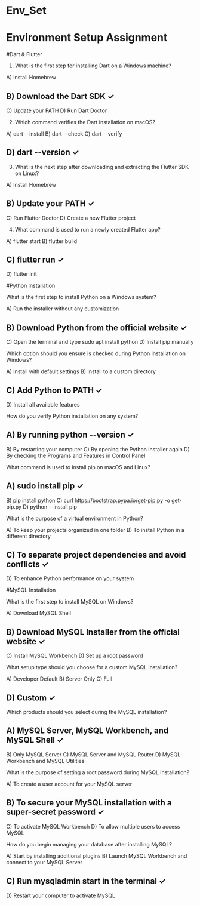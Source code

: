 # Env_Set

# Environment Setup Assignment

#Dart & Flutter

1. What is the first step for installing Dart on a Windows machine?

A) Install Homebrew
## B) Download the Dart SDK ✓
C) Update your PATH
D) Run Dart Doctor


2. Which command verifies the Dart installation on macOS?

A) dart --install
B) dart --check
C) dart --verify
## D) dart --version ✓


3. What is the next step after downloading and extracting the Flutter SDK on Linux?

A) Install Homebrew
## B) Update your PATH ✓
C) Run Flutter Doctor
D) Create a new Flutter project


4. What command is used to run a newly created Flutter app?

A) flutter start
B) flutter build
## C) flutter run ✓
D) flutter init


#Python Installation

What is the first step to install Python on a Windows system?

A) Run the installer without any customization
## B) Download Python from the official website ✓
C) Open the terminal and type sudo apt install python
D) Install pip manually

Which option should you ensure is checked during Python installation on Windows?

A) Install with default settings
B) Install to a custom directory
## C) Add Python to PATH ✓
D) Install all available features

How do you verify Python installation on any system?

## A) By running python --version ✓
B) By restarting your computer
C) By opening the Python installer again
D) By checking the Programs and Features in Control Panel

What command is used to install pip on macOS and Linux?

## A) sudo install pip ✓
B) pip install python
C) curl https://bootstrap.pypa.io/get-pip.py -o get-pip.py
D) python --install pip

What is the purpose of a virtual environment in Python?

A) To keep your projects organized in one folder
B) To install Python in a different directory
## C) To separate project dependencies and avoid conflicts ✓
D) To enhance Python performance on your system

#MySQL Installation

What is the first step to install MySQL on Windows?

A) Download MySQL Shell
## B) Download MySQL Installer from the official website ✓
C) Install MySQL Workbench
D) Set up a root password

What setup type should you choose for a custom MySQL installation?

A) Developer Default
B) Server Only
C) Full
## D) Custom ✓

Which products should you select during the MySQL installation?

## A) MySQL Server, MySQL Workbench, and MySQL Shell ✓
B) Only MySQL Server
C) MySQL Server and MySQL Router
D) MySQL Workbench and MySQL Utilities

What is the purpose of setting a root password during MySQL installation?

A) To create a user account for your MySQL server
## B) To secure your MySQL installation with a super-secret password ✓
C) To activate MySQL Workbench
D) To allow multiple users to access MySQL

How do you begin managing your database after installing MySQL?

A) Start by installing additional plugins
B) Launch MySQL Workbench and connect to your MySQL Server
## C) Run mysqladmin start in the terminal ✓
D) Restart your computer to activate MySQL
